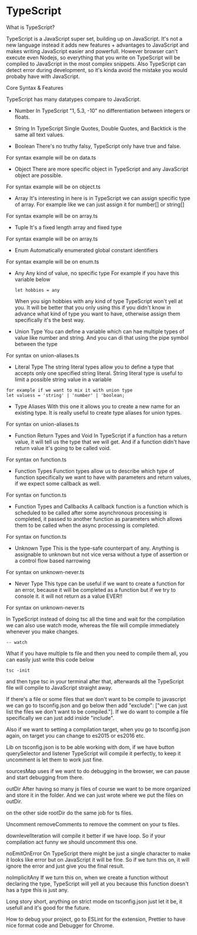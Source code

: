 # TypeScript

What is TypeScript?

TypeScript is a JavaScript super set, building up on JavaScript. It's not a new language instead it adds new features + advantages to JavaScript and makes writing JavaScript easier and powerfull.
However browser can't execute even Nodejs, so everything that you write on TypeScript will be compiled to JavaScript in the most complex snippets. Also TypeScript can detect error during development, so it's kinda avoid the mistake you would probaby have with JavaScript.

Core Syntax & Features

TypeScript has many datatypes compare to JavaScript.

- Number
  In TypeScript "1, 5.3, -10" no differentiation between integers or floats.

- String
  In TypeScript Single Quotes, Double Quotes, and Backtick is the same all text values.

- Boolean
  There's no truthy falsy, TypeScript only have true and false.

For syntax example will be on data.ts

- Object
  There are more specific object in TypeScript and any JavaScript object are possible.

For syntax example will be on object.ts

- Array
  It's interesting in here is in TypeScript we can assign specific type of array. For example like we can just assign it for number[] or string[]

For syntax example will be on array.ts

- Tuple
  It's a fixed length array and fixed type

For syntax example will be on array.ts

- Enum
  Automatically enumerated global constant identifiers

For syntax example will be on enum.ts

- Any
  Any kind of value, no specific type
  For example if you have this variable below

  ```
  let hobbies = any
  ```

  When you sign hobbies with any kind of type TypeScript won't yell at you.
  It will be better that you only using this if you didn't know in advance what kind of type you want to have, otherwise assign them specifically it's the best way.

- Union Type
  You can define a variable which can hae multiple types of value like number and string. And you can di that using the pipe symbol between the type

For syntax on union-aliases.ts

- Literal Type
  The string literal types allow you to define a type that accepts only one specified string literal. String literal type is useful to limit a possible string value in a variable

```
for example if we want to mix it with union type
let valuess = 'string' | 'number' | 'boolean;
```

- Type Aliases
  With this one it allows you to create a new name for an existing type. It is really useful to create type aliases for union types.

For syntax on union-aliases.ts

- Function Return Types and Void
  In TypeScript if a function has a return value, it will tell us the type that we will get. And if a function didn't have return value it's going to be called void.

For syntax on function.ts

- Function Types
  Function types allow us to describe which type of function specifically we want to have with parameters and return values, if we expect some callback as well.

For syntax on function.ts

- Function Types and Callbacks
  A callback function is a function which is scheduled to be called after some asynchronous processing is completed, it passed to another function as parameters which allows them to be called when the async processing is completed.

For syntax on function.ts

- Unknown Type
  This is the type-safe counterpart of any. Anything is assignable to unknown but not vice versa without a type of assertion or a control flow based narrowing

For syntax on unknown-never.ts

- Never Type
  This type can be useful if we want to create a function for an error, because it will be completed as a function but if we try to console it. it will not return as a value EVER!!

For syntax on unknown-never.ts

In TypeScript instead of doing tsc all the time and wait for the compilation we can also use watch mode, whereas the file will compile immediately whenever you make changes.

```
-- watch
```

What if you have multiple ts file and then you need to compile them all, you can easily just write this code below

```
tsc -init
```

and then type tsc in your terminal after that, afterwards all the TypeScript file will compile to JavaScript straight away.

If there's a file or some files that we don't want to be compile to javascript we can go to tsconfig.json and go below then add "exclude": ["we can just list the files we don't want to be compiled."].
If we do want to compile a file specifically we can just add inside "include".

Also if we want to setting a compilation target, when you go to tsconfig.json again, on target you can change to es2015 or es2016 etc.

Lib on tsconfig.json is to be able working with dom, if we have button querySelector and listener TypeScript will compile it perfectly, to keep it uncomment is let them to work just fine.

sourcesMap uses if we want to do debugging in the browser, we can pause and start debugging from there.

outDir
After having so many js files of course we want to be more organized and store it in the folder. And we can just wrote where we put the files on outDir.

on the other side rootDir do the same job for ts files.

Uncomment removeComments to remove the comment on your ts files.

downlevelIteration will compile it better if we have loop. So if your compilation act funny we should uncomment this one.

noEmitOnError
On TypeScript there might be just a single character to make it looks like error but on JavaScript it will be fine. So if we turn this on, it will ignore the error and just give you the final result.

noImplicitAny
If we turn this on, when we create a function without declaring the type, TypeScript will yell at you because this function doesn't has a type this is just any.

Long story short, anything on strict mode on tsconfig.json just let it be, it usefull and it's good for the future.

How to debug your project, go to ESLint for the extension, Prettier to have nice format code and Debugger for Chrome.

